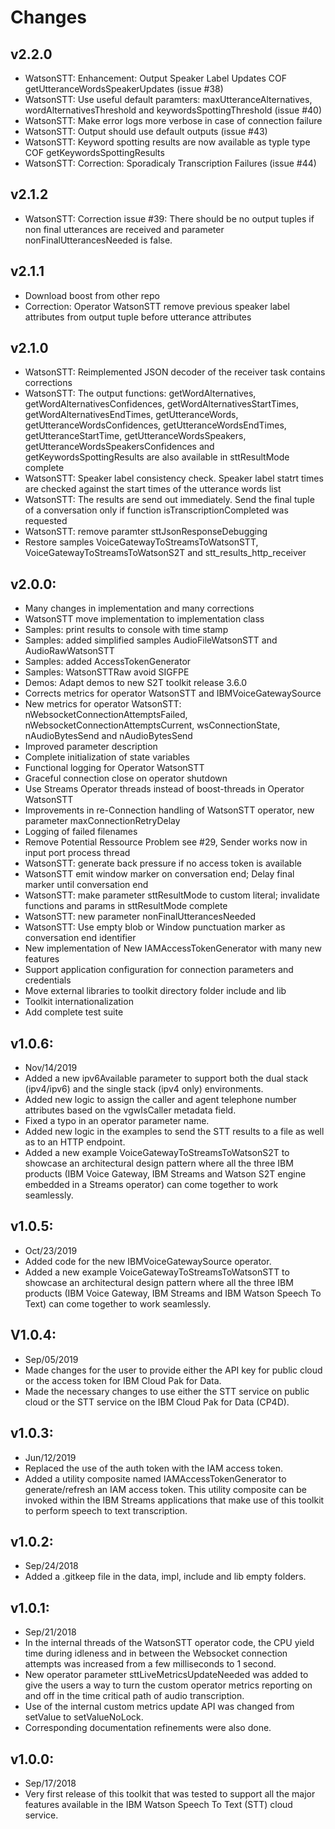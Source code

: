 # Changes
## v2.2.0
* WatsonSTT: Enhancement: Output Speaker Label Updates COF getUtteranceWordsSpeakerUpdates (issue #38)
* WatsonSTT: Use useful default paramters: maxUtteranceAlternatives, wordAlternativesThreshold and keywordsSpottingThreshold (issue #40)
* WatsonSTT: Make error logs more verbose in case of connection failure
* WatsonSTT: Output should use default outputs (issue #43)
* WatsonSTT: Keyword spotting results are now available as typle type COF getKeywordsSpottingResults
* WatsonSTT: Correction: Sporadicaly Transcription Failures (issue #44)

## v2.1.2
* WatsonSTT: Correction issue #39: There should be no output tuples if non final utterances are received and parameter nonFinalUtterancesNeeded is false.

## v2.1.1
* Download boost from other repo
* Correction: Operator WatsonSTT remove previous speaker label attributes from output tuple before utterance attributes

## v2.1.0
* WatsonSTT: Reimplemented JSON decoder of the receiver task contains corrections
* WatsonSTT: The output functions: getWordAlternatives, getWordAlternativesConfidences,
getWordAlternativesStartTimes, getWordAlternativesEndTimes, getUtteranceWords, getUtteranceWordsConfidences, getUtteranceWordsEndTimes,
 getUtteranceStartTime, getUtteranceWordsSpeakers, getUtteranceWordsSpeakersConfidences and getKeywordsSpottingResults are also available in sttResultMode complete
* WatsonSTT: Speaker label consistency check. Speaker label statrt times are checked against the start times of the utterance words list
* WatsonSTT: The results are send out immediately. Send the final tuple of a conversation only if function isTranscriptionCompleted was requested
* WatsonSTT: remove paramter sttJsonResponseDebugging
* Restore samples VoiceGatewayToStreamsToWatsonSTT, VoiceGatewayToStreamsToWatsonS2T and stt_results_http_receiver

## v2.0.0:
* Many changes in implementation and many corrections
* WatsonSTT move implementation to implementation class
* Samples: print results to console with time stamp
* Samples: added simplified samples AudioFileWatsonSTT and AudioRawWatsonSTT
* Samples: added AccessTokenGenerator
* Samples: WatsonSTTRaw avoid SIGFPE
* Demos: Adapt demos to new S2T toolkit release 3.6.0
* Corrects metrics for operator WatsonSTT and IBMVoiceGatewaySource
* New metrics for operator WatsonSTT: nWebsocketConnectionAttemptsFailed, nWebsocketConnectionAttemptsCurrent,
  wsConnectionState, nAudioBytesSend and nAudioBytesSend
* Improved parameter description
* Complete initialization of state variables
* Functional logging for Operator WatsonSTT
* Graceful connection close on operator shutdown
* Use Streams Operator threads instead of boost-threads in Operator WatsonSTT
* Improvements in re-Connection handling of WatsonSTT operator, new parameter maxConnectionRetryDelay
* Logging of failed filenames
* Remove Potential Ressource Problem see #29, Sender works now in input port process thread
* WatsonSTT: generate back pressure if no access token is available
* WatsonSTT emit window marker on conversation end; Delay final marker until conversation end
* WatsonSTT: make parameter sttResultMode to custom literal; invalidate functions and params in sttResultMode complete
* WatsonSTT: new parameter nonFinalUtterancesNeeded
* WatsonSTT: Use empty blob or Window punctuation marker as conversation end identifier
* New implementation of New IAMAccessTokenGenerator with many new features
* Support application configuration for connection parameters and credentials
* Move external libraries to toolkit directory folder include and lib
* Toolkit internationalization
* Add complete test suite

## v1.0.6:
* Nov/14/2019
* Added a new ipv6Available parameter to support both the dual stack (ipv4/ipv6) and the single stack (ipv4 only) environments.
* Added new logic to assign the caller and agent telephone number attributes based on the vgwIsCaller metadata field.
* Fixed a typo in an operator parameter name.
* Added new logic in the examples to send the STT results to a file as well as to an HTTP endpoint.
* Added a new example VoiceGatewayToStreamsToWatsonS2T to showcase an architectural design pattern where all the three IBM products (IBM Voice Gateway, IBM Streams and Watson S2T engine embedded in a Streams operator) can come together to work seamlessly.

## v1.0.5:
* Oct/23/2019
* Added code for the new IBMVoiceGatewaySource operator.
* Added a new example VoiceGatewayToStreamsToWatsonSTT to showcase an architectural design pattern where all the three IBM products (IBM Voice Gateway, IBM Streams and IBM Watson Speech To Text) can come together to work seamlessly.

## V1.0.4:
* Sep/05/2019
* Made changes for the user to provide either the API key for public cloud or the access token for IBM Cloud Pak for Data.
* Made the necessary changes to use either the STT service on public cloud or the STT service on the IBM Cloud Pak for Data (CP4D).

## v1.0.3:
* Jun/12/2019
* Replaced the use of the auth token with the IAM access token.
* Added a utility composite named IAMAccessTokenGenerator to generate/refresh an IAM access token. This utility composite can be invoked within the IBM Streams applications that make use of this toolkit to perform speech to text transcription.

## v1.0.2:
* Sep/24/2018
* Added a .gitkeep file in the data, impl, include and lib empty folders.

## v1.0.1:
* Sep/21/2018
* In the internal threads of the WatsonSTT operator code, the CPU yield time during idleness and in between the Websocket connection attempts was increased from a few milliseconds to 1 second.
* New operator parameter sttLiveMetricsUpdateNeeded was added to give the users a way to turn the custom operator metrics reporting on and off in the time critical path of audio transcription.
* Use of the internal custom metrics update API was changed from setValue to setValueNoLock. 
* Corresponding documentation refinements were also done.

## v1.0.0:
* Sep/17/2018
* Very first release of this toolkit that was tested to support all the major features available in the IBM Watson Speech To Text (STT) cloud service.
